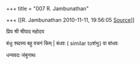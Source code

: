 +++
title = "007 R. Jambunathan"

+++
[[R. Jambunathan	2010-11-11, 19:56:05 [Source](https://groups.google.com/g/samskrita/c/cW-OXizC36U)]]



प्रिय श्री श्रीपाद महोदय

  

बंधुः श्ब्दस्य बहु वचनं किम् \| बंधवः ( similar toशंभुः) वा बांधवः

  

धन्यवदः जंबुनाथः

  

  

  

